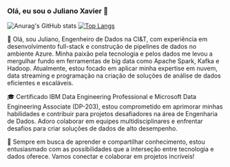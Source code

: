 ### Olá, eu sou o Juliano Xavier 👋

![Anurag's GitHub stats](https://github-readme-stats.vercel.app/api?username=zycki-gif&show_icons=true&theme=synthwave)  [![Top Langs](https://github-readme-stats.vercel.app/api/top-langs/?username=zycki-gif&layout=compact&theme=synthwave)](https://github.com/anuraghazra/github-readme-stats)



👋 Olá, sou Juliano, Engenheiro de Dados na CI&T, com experiência em desenvolvimento full-stack e construção de pipelines de dados no ambiente Azure. Minha paixão pela tecnologia e pelos dados me levou a mergulhar fundo em ferramentas de big data como Apache Spark, Kafka e Hadoop. Atualmente, estou focado em aplicar minha expertise em nuvem, data streaming e programação na criação de soluções de análise de dados eficientes e escaláveis.

🎓 Certificado IBM Data Engineering Professional e Microsoft Data Engineering Associate (DP-203), estou comprometido em aprimorar minhas habilidades e contribuir para projetos desafiadores na área de Engenharia de Dados. Adoro colaborar em equipes multidisciplinares e enfrentar desafios para criar soluções de dados de alto desempenho.

🚀 Sempre em busca de aprender e compartilhar conhecimento, estou entusiasmado com as possibilidades que a interseção entre tecnologia e dados oferece. Vamos conectar e colaborar em projetos incríveis!
